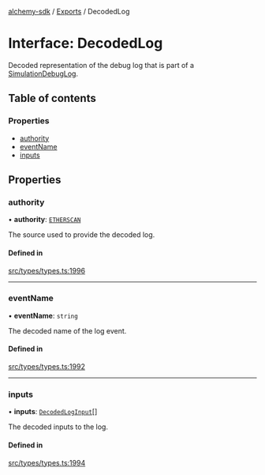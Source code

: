 [alchemy-sdk](../README.md) / [Exports](../modules.md) / DecodedLog

# Interface: DecodedLog

Decoded representation of the debug log that is part of a
[SimulationDebugLog](SimulationDebugLog.md).

## Table of contents

### Properties

- [authority](DecodedLog.md#authority)
- [eventName](DecodedLog.md#eventname)
- [inputs](DecodedLog.md#inputs)

## Properties

### authority

• **authority**: [`ETHERSCAN`](../enums/DecodingAuthority.md#etherscan)

The source used to provide the decoded log.

#### Defined in

[src/types/types.ts:1996](https://github.com/alchemyplatform/alchemy-sdk-js/blob/340ad5a/src/types/types.ts#L1996)

___

### eventName

• **eventName**: `string`

The decoded name of the log event.

#### Defined in

[src/types/types.ts:1992](https://github.com/alchemyplatform/alchemy-sdk-js/blob/340ad5a/src/types/types.ts#L1992)

___

### inputs

• **inputs**: [`DecodedLogInput`](DecodedLogInput.md)[]

The decoded inputs to the log.

#### Defined in

[src/types/types.ts:1994](https://github.com/alchemyplatform/alchemy-sdk-js/blob/340ad5a/src/types/types.ts#L1994)
